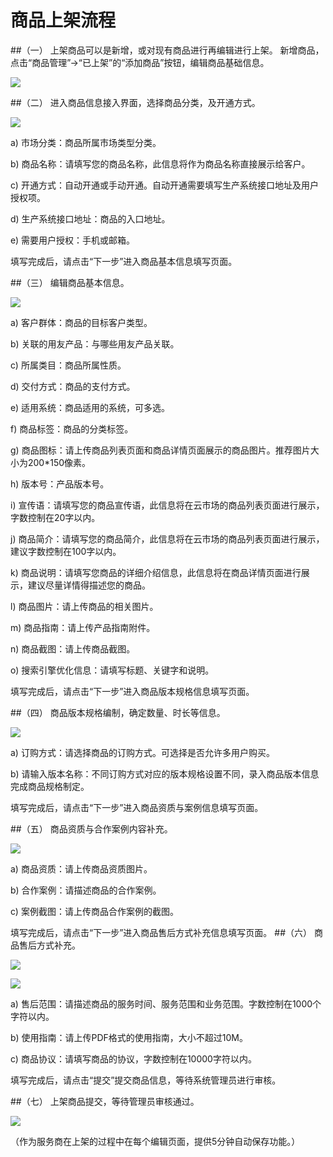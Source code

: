 # 商品上架流程
##（一）	上架商品可以是新增，或对现有商品进行再编辑进行上架。
新增商品，点击“商品管理”->“已上架”的“添加商品”按钮，编辑商品基础信息。

![](/articles/yycloud/4-/images/shangjia1.jpg)


##（二）	进入商品信息接入界面，选择商品分类，及开通方式。

![](/articles/yycloud/4-/images/shangjia2.png)


a)	市场分类：商品所属市场类型分类。

b)	商品名称：请填写您的商品名称，此信息将作为商品名称直接展示给客户。

c)	开通方式：自动开通或手动开通。自动开通需要填写生产系统接口地址及用户授权项。

d)	生产系统接口地址：商品的入口地址。

e)	需要用户授权：手机或邮箱。

填写完成后，请点击“下一步”进入商品基本信息填写页面。

##（三）	编辑商品基本信息。

![](/articles/yycloud/4-/images/shangjia3.png)

a)	客户群体：商品的目标客户类型。

b)      关联的用友产品：与哪些用友产品关联。

c)      所属类目：商品所属性质。

d)      交付方式：商品的支付方式。

e)      适用系统：商品适用的系统，可多选。

f)      商品标签：商品的分类标签。

g)	商品图标：请上传商品列表页面和商品详情页面展示的商品图片。推荐图片大小为200*150像素。

h)	版本号：产品版本号。

i)	宣传语：请填写您的商品宣传语，此信息将在云市场的商品列表页面进行展示，字数控制在20字以内。

j)	商品简介：请填写您的商品简介，此信息将在云市场的商品列表页面进行展示，建议字数控制在100字以内。

k)      商品说明：请填写您商品的详细介绍信息，此信息将在商品详情页面进行展示，建议尽量详情得描述您的商品。

l)	商品图片：请上传商品的相关图片。

m)	商品指南：请上传产品指南附件。

n)      商品截图：请上传商品截图。

o)	搜索引擎优化信息：请填写标题、关键字和说明。

填写完成后，请点击“下一步”进入商品版本规格信息填写页面。


##（四）	商品版本规格编制，确定数量、时长等信息。

![](/articles/yycloud/4-/images/shangjia4.png)

a)	订购方式：请选择商品的订购方式。可选择是否允许多用户购买。

b)	请输入版本名称：不同订购方式对应的版本规格设置不同，录入商品版本信息完成商品规格制定。

填写完成后，请点击“下一步”进入商品资质与案例信息填写页面。

##（五）	商品资质与合作案例内容补充。

![](/articles/yycloud/4-/images/shangjia5.png)

a)	商品资质：请上传商品资质图片。

b)	合作案例：请描述商品的合作案例。

c)	案例截图：请上传商品合作案例的截图。

填写完成后，请点击“下一步”进入商品售后方式补充信息填写页面。
##（六）	商品售后方式补充。

![](/articles/yycloud/4-/images/shangjia6.png)

![](/articles/yycloud/4-/images/shangjia7.png)


a)	售后范围：请描述商品的服务时间、服务范围和业务范围。字数控制在1000个字符以内。

b)      使用指南：请上传PDF格式的使用指南，大小不超过10M。

c)	商品协议：请填写商品的协议，字数控制在10000字符以内。

填写完成后，请点击“提交”提交商品信息，等待系统管理员进行审核。


##（七）	上架商品提交，等待管理员审核通过。

![](/articles/yycloud/4-/images/shangjia8.png)

（作为服务商在上架的过程中在每个编辑页面，提供5分钟自动保存功能。）

